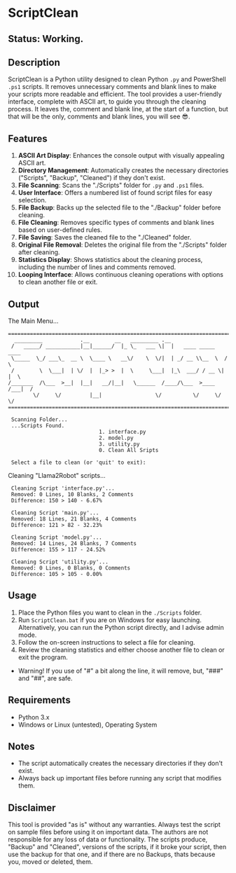 # ScriptClean

## Status: Working.

## Description
ScriptClean is a Python utility designed to clean Python `.py` and PowerShell `.ps1` scripts. It removes unnecessary comments and blank lines to make your scripts more readable and efficient. The tool provides a user-friendly interface, complete with ASCII art, to guide you through the cleaning process. It leaves the,  comment and blank line, at the start of a function, but that will be the only, comments and blank lines, you will see :sunglasses:.

## Features
1. **ASCII Art Display**: Enhances the console output with visually appealing ASCII art.
2. **Directory Management**: Automatically creates the necessary directories ("Scripts", "Backup", "Cleaned") if they don't exist.
3. **File Scanning**: Scans the "./Scripts" folder for `.py` and `.ps1` files.
4. **User Interface**: Offers a numbered list of found script files for easy selection.
5. **File Backup**: Backs up the selected file to the "./Backup" folder before cleaning.
6. **File Cleaning**: Removes specific types of comments and blank lines based on user-defined rules.
7. **File Saving**: Saves the cleaned file to the "./Cleaned" folder.
8. **Original File Removal**: Deletes the original file from the "./Scripts" folder after cleaning.
9. **Statistics Display**: Shows statistics about the cleaning process, including the number of lines and comments removed.
10. **Looping Interface**: Allows continuous cleaning operations with options to clean another file or exit.

## Output
The Main Menu...
```
============================================================================
  _________            .__        __   _________ .__
 /   _____/ ___________|__|______/  |_ \_   ___ \|  |   ____ _____    ____
 \_____  \_/ ___\_  __ \  \____ \   __\/    \  \/|  | _/ __ \\__  \  /    \
 /        \  \___|  | \/  |  |_> >  |  \     \___|  |_\  ___/ / __ \|   |  \
/_______  /\___  >__|  |__|   __/|__|   \______  /____/\___  >____  /___|  /
        \/     \/         |__|                 \/          \/     \/     \/
============================================================================

 Scanning Folder...
 ...Scripts Found.
                             1. interface.py
                             2. model.py
                             3. utility.py
                             0. Clean All Sripts

 Select a file to clean (or 'quit' to exit):
```

Cleaning "Llama2Robot" scripts...
```
 Cleaning Script 'interface.py'...
 Removed: 0 Lines, 10 Blanks, 2 Comments
 Difference: 150 > 140 - 6.67%

 Cleaning Script 'main.py'...
 Removed: 18 Lines, 21 Blanks, 4 Comments
 Difference: 121 > 82 - 32.23%

 Cleaning Script 'model.py'...
 Removed: 14 Lines, 24 Blanks, 7 Comments
 Difference: 155 > 117 - 24.52%

 Cleaning Script 'utility.py'...
 Removed: 0 Lines, 0 Blanks, 0 Comments
 Difference: 105 > 105 - 0.00%
```

## Usage
1. Place the Python files you want to clean in the `./Scripts` folder.
2. Run `ScriptClean.bat` if you are on Windows for easy launching. Alternatively, you can run the Python script directly, and I advise admin mode.
3. Follow the on-screen instructions to select a file for cleaning.
4. Review the cleaning statistics and either choose another file to clean or exit the program.
*  Warning! If you use of "#" a bit along the line, it will remove, but, "###" and "##", are safe. 

## Requirements
- Python 3.x
- Windows or Linux (untested), Operating System

## Notes
- The script automatically creates the necessary directories if they don't exist.
- Always back up important files before running any script that modifies them.

## Disclaimer
This tool is provided "as is" without any warranties. Always test the script on sample files before using it on important data. The authors are not responsible for any loss of data or functionality.
The scripts produce, "Backup" and "Cleaned", versions of the scripts, if it broke your script, then use the backup for that one, and if there are no Backups, thats because you, moved or deleted, them.
